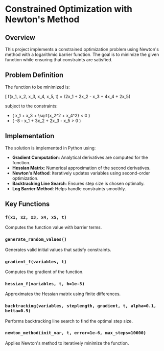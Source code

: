 # Constrained Optimization with Newton's Method

## Overview
This project implements a constrained optimization problem using Newton's method with a logarithmic barrier function. The goal is to minimize the given function while ensuring that constraints are satisfied.

## Problem Definition
The function to be minimized is:

\[ f(x_1, x_2, x_3, x_4, x_5, t) = (2x_1 + 2x_2 - x_3 + 4x_4 + 2x_5)

subject to the constraints:
- \( x_1 + x_3 + \sqrt{x_2^2 + x_4^2} < 0 \)
- \( -8 - x_1 + 3x_2 + 2x_3 - x_5 > 0 \)

## Implementation
The solution is implemented in Python using:
- **Gradient Computation**: Analytical derivatives are computed for the function.
- **Hessian Matrix**: Numerical approximation of the second derivatives.
- **Newton's Method**: Iteratively updates variables using second-order optimization.
- **Backtracking Line Search**: Ensures step size is chosen optimally.
- **Log Barrier Method**: Helps handle constraints smoothly.

## Key Functions
### `f(x1, x2, x3, x4, x5, t)`
Computes the function value with barrier terms.

### `generate_random_values()`
Generates valid initial values that satisfy constraints.

### `gradient_f(variables, t)`
Computes the gradient of the function.

### `hessian_f(variables, t, h=1e-5)`
Approximates the Hessian matrix using finite differences.

### `backtracking(variables, steplength, gradient, t, alpha=0.1, betta=0.5)`
Performs backtracking line search to find the optimal step size.

### `newton_method(init_var, t, error=1e-6, max_steps=10000)`
Applies Newton's method to iteratively minimize the function.

